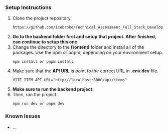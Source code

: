 ### Setup Instructions
1. Clone the project repository.
    ```
    https://github.com/icebroke/Technical_Assessment_Full_Stack_Developer_1.git
    ```
3. **Go to the backend folder first and setup that project. After finished, can continue to setup this one.**
2. Change the directory to the **frontend** folder and install all of the packages. Use the npm or pnpm, depending on your environment setup.
    ```
    npm install or pnpm install
    ```
3. Make sure that the **API URL** is point to the correct URL in **.env.dev** file.
    ```
    VITE_ITEM_API_URL="http://localhost:3000/api/items"
    ```
4. **Make sure to run the backend project.**
5. Then, run the project.
    ```
    npm run dev or pnpm dev
    ```

### Known Issues
- ...